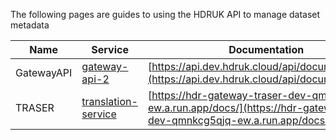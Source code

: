 The following pages are guides to using the HDRUK API to manage dataset metadata

<center>

| Name       | Service                                                                       | Documentation                                                                                                                |
| ---------- | ----------------------------------------------------------------------------- | ---------------------------------------------------------------------------------------------------------------------------- |
| GatewayAPI | [gateway-api-2](https://api.dev.hdruk.cloud/)                                 | [https://api.dev.hdruk.cloud/api/documentation#/](https://api.dev.hdruk.cloud/api/documentation#/)                           |
| TRASER     | [translation-service](https://hdr-gateway-traser-dev-qmnkcg5qjq-ew.a.run.app) | [https://hdr-gateway-traser-dev-qmnkcg5qjq-ew.a.run.app/docs/](https://hdr-gateway-traser-dev-qmnkcg5qjq-ew.a.run.app/docs/) |

<center>
